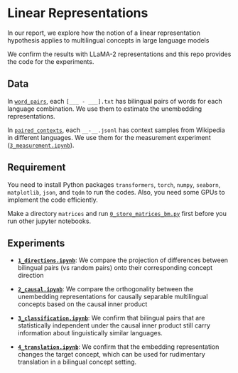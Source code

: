 # Linear Representations
In our report, we explore how the notion of a linear representation hypothesis applies to multilingual concepts in large language models

We confirm the results with LLaMA-2 representations and this repo provides the code for the experiments.

## Data
In [`word_pairs`](word_pairs), each `[___ - ___].txt` has bilingual pairs of words for each language combination. We use them to estimate the unembedding representations.

In [`paired_contexts`](paired_contexts), each `__-__.jsonl` has context samples from Wikipedia in different languages. We use them for the measurement experiment ([`3_measurement.ipynb`](3_measurement.ipynb)).

## Requirement
You need to install Python packages `transformers`, `torch`, `numpy`, `seaborn`, `matplotlib`, `json`, and `tqdm` to run the codes. Also, you need some GPUs to implement the code efficiently.

Make a directory `matrices` and run [`0_store_matrices_bm.py`](0_store_matrices_bm.ipynb) first before you run other jupyter notebooks.

## Experiments
- [**`1_directions.ipynb`**](1_directions.ipynb): We compare the projection of differences between bilingual pairs (vs random pairs) onto their corresponding concept direction
- [**`2_causal.ipynb`**](2_causal.ipynb): We compare the orthogonality between the unembedding representations for causally separable multilingual concepts based on the causal inner product
- [**`3_classification.ipynb`**](3_classification.ipynb): We confirm that bilingual pairs that are statistically independent under the causal inner product
still carry information about linguistically similar languages.

- [**`4_translation.ipynb`**](4_translation.ipynb): We confirm that the embedding representation changes the target concept, which can be used for rudimentary translation in a bilingual concept setting.
